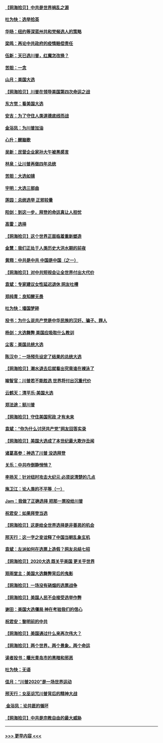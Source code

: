 #### [【网海拾贝】中共是世界祸乱之源](../pages/nsc993/n12555353.md?t=11180851) 
#### [吐为快：选举拾英](../pages/nsc993/n12555041.md?t=11180851) 
#### [华旸：纽约等深蓝州共和党候选人的策略](../pages/nsc993/n12554309.md?t=11180851) 
#### [梁鸣：再论中共政府的疫情赔偿责任](../pages/nsc993/n12553012.md?t=11180851) 
#### [伍新：天已选川普，红魔怎改换？](../pages/nsc993/n12552970.md?t=11180851) 
#### [苦胆：一念](../pages/nsc993/n12552957.md?t=11180851) 
#### [山月：美国大选](../pages/nsc993/n12552446.md?t=11180851) 
#### [【网海拾贝】川普在领导美国第四次命运之战](../pages/nsc993/n12551973.md?t=11180851) 
#### [东方觉：看美国大选](../pages/nsc993/n12551647.md?t=11180851) 
#### [安吉：为了守住人类道德底线而战](../pages/nsc993/n12551111.md?t=11180851) 
#### [金浴凤：为川普加油](../pages/nsc993/n12551085.md?t=11180851) 
#### [心升：醒脑歌](../pages/nsc993/n12550984.md?t=11180851) 
#### [吴新：民营企业家孙大午被黑感言](../pages/nsc993/n12550656.md?t=11180851) 
#### [林泉：让川普再做四年总统](../pages/nsc993/n12550640.md?t=11180851) 
#### [苦胆：大选如镜](../pages/nsc993/n12550630.md?t=11180851) 
#### [宇明：大选三部曲](../pages/nsc993/n12550603.md?t=11180851) 
#### [莲园：总统选举 正邪较量](../pages/nsc993/n12550594.md?t=11180851) 
#### [阳剑：到这一步，拜登的命运真让人担忧](../pages/nsc993/n12549093.md?t=11180851) 
#### [高雷：选择](../pages/nsc993/n12549087.md?t=11180851) 
#### [【网海拾贝】这个世界正面临着重新塑造](../pages/nsc993/n12548326.md?t=11180851) 
#### [金慧：我们正处于人类历史大洪水期的前夜](../pages/nsc993/n12547914.md?t=11180851) 
#### [黄翔：中共是中共 中国是中国（之一）](../pages/nsc993/n12547576.md?t=11180851) 
#### [【网海拾贝】对中共短视会让全世界付出大代价](../pages/nsc993/n12546043.md?t=11180851) 
#### [袁斌：专家建议女性延迟退休 网友吐槽](../pages/nsc993/n12545424.md?t=11180851) 
#### [郑纯青：良知醒无畏](../pages/nsc993/n12545394.md?t=11180851) 
#### [吐为快：墙国梦碎](../pages/nsc993/n12545309.md?t=11180851) 
#### [投书：为什么说共产党是中华民族的汉奸、骗子、罪人](../pages/nsc993/n12545089.md?t=11180851) 
#### [杨剑：大选舞弊 美国应吸取什么教训](../pages/nsc993/n12543937.md?t=11180851) 
#### [尘客：美国总统大选](../pages/nsc993/n12543828.md?t=11180851) 
#### [陈汉中：一场预先设定了结果的总统大选](../pages/nsc993/n12543564.md?t=11180851) 
#### [【网海拾贝】潮水退去后就看出究竟谁在裸泳了](../pages/nsc993/n12543321.md?t=11180851) 
#### [喻智官：川普若不能胜选 世界将付出沉重代价](../pages/nsc993/n12541352.md?t=11180851) 
#### [云鹤天：清平乐‧美国大选](../pages/nsc993/n12540916.md?t=11180851) 
#### [郑法途：挺川普](../pages/nsc993/n12540898.md?t=11180851) 
#### [【网海拾贝】守住美国宪政 才有未来](../pages/nsc993/n12540423.md?t=11180851) 
#### [袁斌：“你为什么讨厌共产党”网友回答实录](../pages/nsc993/n12540208.md?t=11180851) 
#### [【网海拾贝】美国大选成了本世纪最大欺诈丑闻](../pages/nsc993/n12538029.md?t=11180851) 
#### [诸葛高参：神选了川普 没选拜登](../pages/nsc993/n12537664.md?t=11180851) 
#### [关乐：中共咋倒静悄悄？](../pages/nsc993/n12537615.md?t=11180851) 
#### [李扬天：针对纽时攻击大纪元 必须说清楚的几点](../pages/nsc993/n12536001.md?t=11180851) 
#### [施卫江：论人类的不平等（一）](../pages/nsc993/n12535700.md?t=11180851) 
#### [Jam：我做了正确选择 把那一票投给川普](../pages/nsc993/n12535743.md?t=11180851) 
#### [祝君安：如果拜登当选](../pages/nsc993/n12535726.md?t=11180851) 
#### [【网海拾贝】这是给全世界选择是非善恶的机会](../pages/nsc993/n12535061.md?t=11180851) 
#### [邢天行：这一字之变诠释了中国当朝乱象玄机](../pages/nsc993/n12533446.md?t=11180851) 
#### [袁斌：左派如何在选票上造假？网友总结七招](../pages/nsc993/n12533180.md?t=11180851) 
#### [【网海拾贝】2020大选 既关乎美国 更关乎世界](../pages/nsc993/n12533161.md?t=11180851) 
#### [观雨堂主：美国大选舞弊背后的鬼影](../pages/nsc993/n12533153.md?t=11180851) 
#### [【网海拾贝】一场没有硝烟的选票战争](../pages/nsc993/n12531883.md?t=11180851) 
#### [【网海拾贝】美国人民不会接受选举作弊](../pages/nsc993/n12528850.md?t=11180851) 
#### [谢田：美国大选僵局 神在考验我们的信心](../pages/nsc993/n12527932.md?t=11180851) 
#### [祝君安：黎明前的中共](../pages/nsc993/n12524071.md?t=11180851) 
#### [【网海拾贝】美国通过什么来再次伟大？](../pages/nsc993/n12523844.md?t=11180851) 
#### [【网海拾贝】两个世界，两个景象，两个命运](../pages/nsc993/n12521419.md?t=11180851) 
#### [读者投书：曝光青岛市的黑暗和邪恶](../pages/nsc993/n12520988.md?t=11180851) 
#### [吐为快：无语](../pages/nsc993/n12518588.md?t=11180851) 
#### [佳月：“川普2020”是一场世界运动](../pages/nsc993/n12518581.md?t=11180851) 
#### [邢天行：女巫诅咒川普背后的精神大战](../pages/nsc993/n12517257.md?t=11180851) 
#### [ 金浴凤：论共匪的循环](../pages/nsc993/n12517133.md?t=11180851) 
#### [【网海拾贝】中共是宗教自由的最大威胁](../pages/nsc993/n12516879.md?t=11180851) 

----
#### [ >>> 更早内容 <<< ](../indexes/nsc993-earlier.md)
